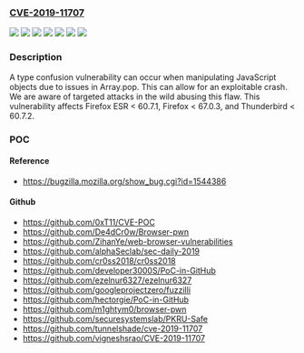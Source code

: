 ### [CVE-2019-11707](https://cve.mitre.org/cgi-bin/cvename.cgi?name=CVE-2019-11707)
![](https://img.shields.io/static/v1?label=Product&message=Firefox%20ESR&color=blue)
![](https://img.shields.io/static/v1?label=Product&message=Firefox&color=blue)
![](https://img.shields.io/static/v1?label=Product&message=Thunderbird&color=blue)
![](https://img.shields.io/static/v1?label=Version&message=%3C%2060.7.1%20&color=brighgreen)
![](https://img.shields.io/static/v1?label=Version&message=%3C%2060.7.2%20&color=brighgreen)
![](https://img.shields.io/static/v1?label=Version&message=%3C%2067.0.3%20&color=brighgreen)
![](https://img.shields.io/static/v1?label=Vulnerability&message=Type%20confusion%20in%20Array.pop&color=brighgreen)

### Description

A type confusion vulnerability can occur when manipulating JavaScript objects due to issues in Array.pop. This can allow for an exploitable crash. We are aware of targeted attacks in the wild abusing this flaw. This vulnerability affects Firefox ESR < 60.7.1, Firefox < 67.0.3, and Thunderbird < 60.7.2.

### POC

#### Reference
- https://bugzilla.mozilla.org/show_bug.cgi?id=1544386

#### Github
- https://github.com/0xT11/CVE-POC
- https://github.com/De4dCr0w/Browser-pwn
- https://github.com/ZihanYe/web-browser-vulnerabilities
- https://github.com/alphaSeclab/sec-daily-2019
- https://github.com/cr0ss2018/cr0ss2018
- https://github.com/developer3000S/PoC-in-GitHub
- https://github.com/ezelnur6327/ezelnur6327
- https://github.com/googleprojectzero/fuzzilli
- https://github.com/hectorgie/PoC-in-GitHub
- https://github.com/m1ghtym0/browser-pwn
- https://github.com/securesystemslab/PKRU-Safe
- https://github.com/tunnelshade/cve-2019-11707
- https://github.com/vigneshsrao/CVE-2019-11707

